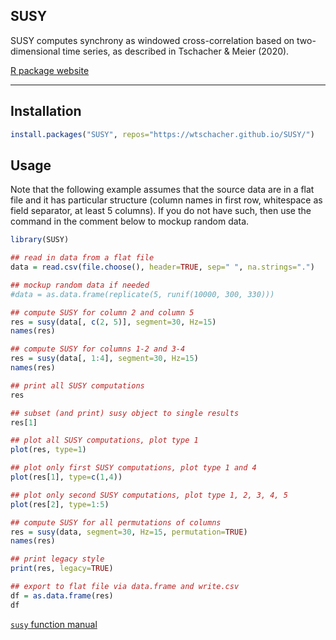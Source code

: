 SUSY
----

SUSY computes synchrony as windowed cross-correlation based on two-dimensional time series, as described in Tschacher & Meier (2020).

[R package website](https://wtschacher.github.io/SUSY/)

----

Installation
----

```r
install.packages("SUSY", repos="https://wtschacher.github.io/SUSY/")
```

Usage
----

Note that the following example assumes that the source data are in a flat file and it has particular structure (column names in first row, whitespace as field separator, at least 5 columns). If you do not have such, then use the command in the comment below to mockup random data.

```r
library(SUSY)

## read in data from a flat file
data = read.csv(file.choose(), header=TRUE, sep=" ", na.strings=".")

## mockup random data if needed
#data = as.data.frame(replicate(5, runif(10000, 300, 330)))

## compute SUSY for column 2 and column 5
res = susy(data[, c(2, 5)], segment=30, Hz=15)
names(res)

## compute SUSY for columns 1-2 and 3-4
res = susy(data[, 1:4], segment=30, Hz=15)
names(res)

## print all SUSY computations
res

## subset (and print) susy object to single results
res[1]

## plot all SUSY computations, plot type 1
plot(res, type=1)

## plot only first SUSY computations, plot type 1 and 4
plot(res[1], type=c(1,4))

## plot only second SUSY computations, plot type 1, 2, 3, 4, 5
plot(res[2], type=1:5)

## compute SUSY for all permutations of columns
res = susy(data, segment=30, Hz=15, permutation=TRUE)
names(res)

## print legacy style
print(res, legacy=TRUE)

## export to flat file via data.frame and write.csv
df = as.data.frame(res)
df
```

[`susy` function manual](https://wtschacher.github.io/SUSY/reference/susy.html)
